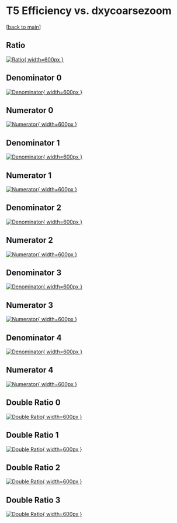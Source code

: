 # T5 Efficiency vs. dxycoarsezoom

[[back to main](./)]



## Ratio

[![Ratio](../mtv/var/T5_base_13_-1_eff_dxycoarsezoom.png){ width=600px }](../mtv/var/T5_base_13_-1_eff_dxycoarsezoom.pdf)

## Denominator 0

[![Denominator](../mtv/den/T5_base_13_-1_eff_dxycoarsezoom_den0.png){ width=600px }](../mtv/den/T5_base_13_-1_eff_dxycoarsezoom_den0.pdf)

## Numerator 0

[![Numerator](../mtv/num/T5_base_13_-1_eff_dxycoarsezoom_num0.png){ width=600px }](../mtv/num/T5_base_13_-1_eff_dxycoarsezoom_num0.pdf)

## Denominator 1

[![Denominator](../mtv/den/T5_base_13_-1_eff_dxycoarsezoom_den1.png){ width=600px }](../mtv/den/T5_base_13_-1_eff_dxycoarsezoom_den1.pdf)

## Numerator 1

[![Numerator](../mtv/num/T5_base_13_-1_eff_dxycoarsezoom_num1.png){ width=600px }](../mtv/num/T5_base_13_-1_eff_dxycoarsezoom_num1.pdf)

## Denominator 2

[![Denominator](../mtv/den/T5_base_13_-1_eff_dxycoarsezoom_den2.png){ width=600px }](../mtv/den/T5_base_13_-1_eff_dxycoarsezoom_den2.pdf)

## Numerator 2

[![Numerator](../mtv/num/T5_base_13_-1_eff_dxycoarsezoom_num2.png){ width=600px }](../mtv/num/T5_base_13_-1_eff_dxycoarsezoom_num2.pdf)

## Denominator 3

[![Denominator](../mtv/den/T5_base_13_-1_eff_dxycoarsezoom_den3.png){ width=600px }](../mtv/den/T5_base_13_-1_eff_dxycoarsezoom_den3.pdf)

## Numerator 3

[![Numerator](../mtv/num/T5_base_13_-1_eff_dxycoarsezoom_num3.png){ width=600px }](../mtv/num/T5_base_13_-1_eff_dxycoarsezoom_num3.pdf)

## Denominator 4

[![Denominator](../mtv/den/T5_base_13_-1_eff_dxycoarsezoom_den4.png){ width=600px }](../mtv/den/T5_base_13_-1_eff_dxycoarsezoom_den4.pdf)

## Numerator 4

[![Numerator](../mtv/num/T5_base_13_-1_eff_dxycoarsezoom_num4.png){ width=600px }](../mtv/num/T5_base_13_-1_eff_dxycoarsezoom_num4.pdf)

## Double Ratio 0

[![Double Ratio](../mtv/ratio/T5_base_13_-1_eff_dxycoarsezoom_ratio0.png){ width=600px }](../mtv/ratio/T5_base_13_-1_eff_dxycoarsezoom_ratio0.pdf)

## Double Ratio 1

[![Double Ratio](../mtv/ratio/T5_base_13_-1_eff_dxycoarsezoom_ratio1.png){ width=600px }](../mtv/ratio/T5_base_13_-1_eff_dxycoarsezoom_ratio1.pdf)

## Double Ratio 2

[![Double Ratio](../mtv/ratio/T5_base_13_-1_eff_dxycoarsezoom_ratio2.png){ width=600px }](../mtv/ratio/T5_base_13_-1_eff_dxycoarsezoom_ratio2.pdf)

## Double Ratio 3

[![Double Ratio](../mtv/ratio/T5_base_13_-1_eff_dxycoarsezoom_ratio3.png){ width=600px }](../mtv/ratio/T5_base_13_-1_eff_dxycoarsezoom_ratio3.pdf)

